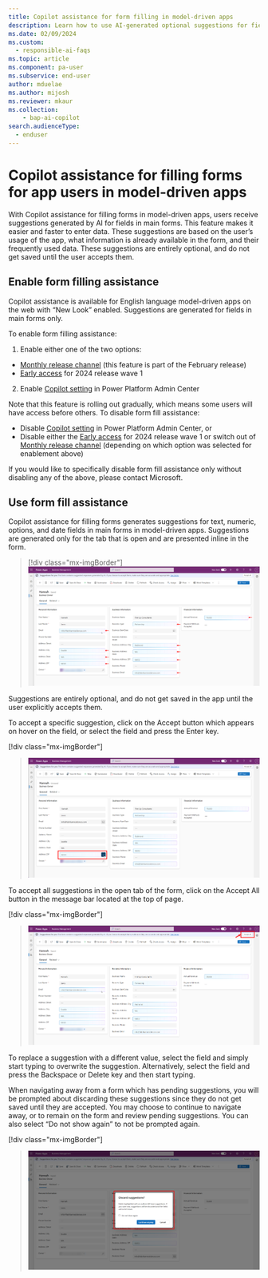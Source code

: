 ```yaml
---
title: Copilot assistance for form filling in model-driven apps 
description: Learn how to use AI-generated optional suggestions for fields in a form.
ms.date: 02/09/2024
ms.custom: 
  - responsible-ai-faqs
ms.topic: article
ms.component: pa-user
ms.subservice: end-user
author: mduelae
ms.author: mijosh
ms.reviewer: mkaur
ms.collection: 
    - bap-ai-copilot 
search.audienceType: 
  - enduser
---
```


# Copilot assistance for filling forms for app users in model-driven apps

With Copilot assistance for filling forms in model-driven apps, users receive suggestions generated by AI for fields in main forms. This feature makes it easier and faster to enter data. These suggestions are based on the user’s usage of the app, what information is already available in the form, and their frequently used data. These suggestions are entirely optional, and do not get saved until the user accepts them. 

## Enable form filling assistance

Copilot assistance is available for English language model-driven apps on the web with “New Look” enabled. Suggestions are generated for fields in main forms only. 

To enable form filling assistance: 

1. Enable either one of the two options: 
  - [Monthly release channel](https://learn.microsoft.com/en-us/power-apps/maker/model-driven-apps/channel-change) (this feature is part of the February release) 
  - [Early access](https://learn.microsoft.com/en-us/power-platform/admin/opt-in-early-access-updates) for 2024 release wave 1 
2. Enable [Copilot setting](https://learn.microsoft.com/en-us/power-apps/maker/model-driven-apps/add-ai-copilot?source=docs#enable-copilot-for-model-driven-apps-feature-for-your-environment) in Power Platform Admin Center 

Note that this feature is rolling out gradually, which means some users will have access before others. To disable form fill assistance: 

- Disable [Copilot setting](https://learn.microsoft.com/en-us/power-apps/maker/model-driven-apps/add-ai-copilot?source=docs#enable-copilot-for-model-driven-apps-feature-for-your-environment) in Power Platform Admin Center, or 
- Disable either the [Early access](https://learn.microsoft.com/en-us/power-platform/admin/opt-in-early-access-updates) for 2024 release wave 1 or switch out of [Monthly release channel](https://learn.microsoft.com/en-us/power-apps/maker/model-driven-apps/channel-change) (depending on which option was selected for enablement above) 

If you would like to specifically disable form fill assistance only without disabling any of the above, please contact Microsoft.

## Use form fill assistance 

Copilot assistance for filling forms generates suggestions for text, numeric, options, and date fields in main forms in model-driven apps. Suggestions are generated only for the tab that is open and are presented inline in the form. 

> [!div class="mx-imgBorder"] 
   > ![Form fill suggestions](media/formfill_suggestions.png "Form fill suggestions")

Suggestions are entirely optional, and do not get saved in the app until the user explicitly accepts them. 

To accept a specific suggestion, click on the Accept button which appears on hover on the field, or select the field and press the Enter key. 

[!div class="mx-imgBorder"] 
   > ![Accept a specific form fill suggestion](media/formfill_acceptone.png "Accept a specific form fill suggestion")

To accept all suggestions in the open tab of the form, click on the Accept All button in the message bar located at the top of page. 

[!div class="mx-imgBorder"] 
   > ![Accept all form fill suggestions](media/formfill_acceptall.png "Accept all form fill suggestions")

To replace a suggestion with a different value, select the field and simply start typing to overwrite the suggestion. Alternatively, select the field and press the Backspace or Delete key and then start typing. 

When navigating away from a form which has pending suggestions, you will be prompted about discarding these suggestions since they do not get saved until they are accepted. You may choose to continue to navigate away, or to remain on the form and review pending suggestions. You can also select “Do not show again” to not be prompted again. 

[!div class="mx-imgBorder"] 
   > ![Discard suggestions](media/formfill_discard.png "Discard suggestions")